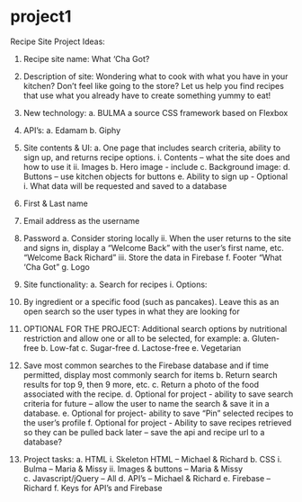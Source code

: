 # project1
Recipe Site Project Ideas:
1.	Recipe site name:  What ‘Cha Got?
2.	Description of site:  Wondering what to cook with what you have in your kitchen?  Don’t feel like going to the store?  Let us help you find recipes that use what you already have to create something yummy to eat!
3.	New technology:
a.	BULMA a source CSS framework based on Flexbox
4.	API’s:
a.	Edamam
b.	Giphy
5.	Site contents & UI:
a.	One page that includes search criteria, ability to sign up, and returns recipe options.
i.	Contents – what the site does and how to use it
ii.	Images
b.	Hero image - include
c.	Background image:
d.	Buttons – use kitchen objects for buttons
e.	Ability to sign up - Optional
i.	What data will be requested and saved to a database
1.	First & Last name
2.	Email address as the username
3.	Password
a.	Consider storing locally
ii.	When the user returns to the site and signs in, display a “Welcome Back” with the user’s first name, etc. “Welcome Back Richard”
iii.	Store the data in Firebase
f.	Footer “What ‘Cha Got”
g.	Logo
6.	Site functionality:
a.	Search for recipes
i.	Options:
1.	By ingredient or a specific food (such as pancakes).  Leave this as an open search so the user types in what they are looking for
2.	OPTIONAL FOR THE PROJECT:  Additional search options by nutritional restriction and allow one or all to be selected, for example:
a.	Gluten-free
b.	Low-fat
c.	Sugar-free
d.	Lactose-free
e.	Vegetarian
3.	Save most common searches to the Firebase database and if time permitted, display most commonly search for items
b.	Return search results for top 9, then 9 more, etc.
c.	Return a photo of the food associated with the recipe.
d.	Optional for project - ability to save search criteria for future – allow the user to name the search & save it in a database.
e.	Optional for project- ability to save “Pin” selected recipes to the user’s profile
f.	Optional for project - Ability to save recipes retrieved so they can be pulled back later – save the api and recipe url to a database?

7.	Project tasks:
a.	HTML
i.	Skeleton HTML – Michael & Richard
b.	CSS
i.	Bulma – Maria & Missy
ii.	Images & buttons – Maria & Missy	
c.	Javascript/jQuery – All
d.	API’s – Michael & Richard
e.	Firebase – Richard
f.	Keys for API’s and Firebase
